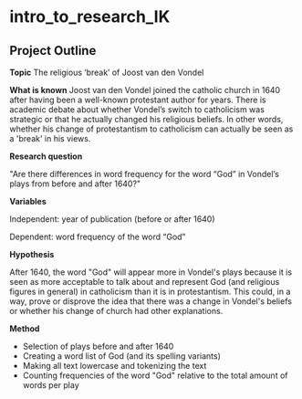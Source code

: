 # intro_to_research_IK

## Project Outline

**Topic**
The religious ‘break’ of Joost van den Vondel


**What is known**
Joost van den Vondel joined the catholic church in 1640 after having been a well-known protestant author for years. There is academic debate about whether Vondel’s switch to catholicism was strategic or that he actually changed his religious beliefs. In other words, whether his change of protestantism to catholicism can actually be seen as a 'break' in his views.

**Research question**

"Are there differences in word frequency for the word “God” in Vondel’s plays from before and after 1640?"

**Variables**

Independent: year of publication (before or after 1640)

Dependent: word frequency of the word “God”

**Hypothesis**

After 1640, the word "God" will appear more in Vondel's plays because it is seen as more acceptable to talk about and represent God (and religious figures in general) in catholicism than it is in protestantism. This could, in a way, prove or disprove the idea that there was a change in Vondel's beliefs or whether his change of church had other explanations.

**Method**

- Selection of plays before and after 1640
- Creating a word list of God (and its spelling variants)
- Making all text lowercase and tokenizing the text
- Counting frequencies of the word "God" relative to the total amount of words per play


